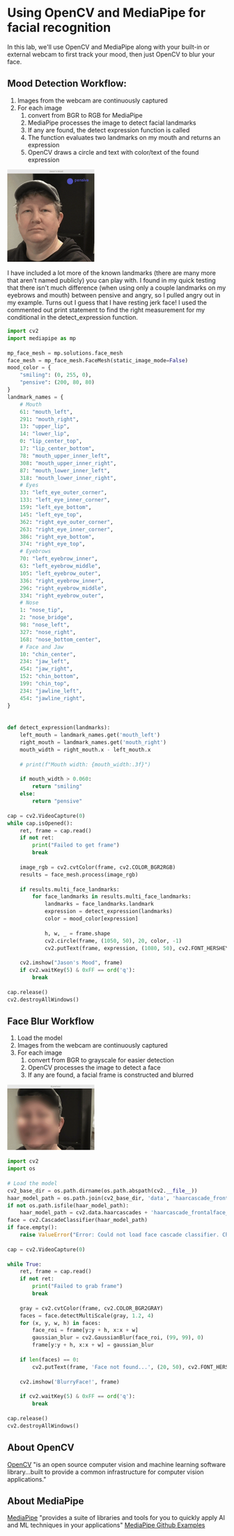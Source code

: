 # Using OpenCV and MediaPipe for facial recognition

In this lab, we'll use OpenCV and MediaPipe along with your built-in or external webcam to first track your mood, then just OpenCV to blur your face.

## Mood Detection Workflow:
1. Images from the webcam are continuously captured
2. For each image
   1. convert from BGR to RGB for MediaPipe
   2. MediaPipe processes the image to detect facial landmarks
   3. If any are found, the detect expression function is called
   4. The function evaluates two landmarks on my mouth and returns an expression
   5. OpenCV draws a circle and text with color/text of the found expression

<img src="jasons_mood.gif" width="200">

I have included a lot more of the known landmarks (there are many more that aren't named publicly) you can play with. I found in my quick testing that there isn't much difference (when using only a couple landmarks on my eyebrows and mouth) between pensive and angry, so I pulled angry out in my example. Turns out I guess that I have resting jerk face! I used the commented out print statement to find the right measurement for my conditional in the detect_expression function.


```python
import cv2
import mediapipe as mp

mp_face_mesh = mp.solutions.face_mesh
face_mesh = mp_face_mesh.FaceMesh(static_image_mode=False)
mood_color = {
    "smiling": (0, 255, 0),
    "pensive": (200, 80, 80)
}
landmark_names = {
    # Mouth
    61: "mouth_left",
    291: "mouth_right",
    13: "upper_lip",
    14: "lower_lip",
    0: "lip_center_top",
    17: "lip_center_bottom",
    78: "mouth_upper_inner_left",
    308: "mouth_upper_inner_right",
    87: "mouth_lower_inner_left",
    318: "mouth_lower_inner_right",
    # Eyes
    33: "left_eye_outer_corner",
    133: "left_eye_inner_corner",
    159: "left_eye_bottom",
    145: "left_eye_top",
    362: "right_eye_outer_corner",
    263: "right_eye_inner_corner",
    386: "right_eye_bottom",
    374: "right_eye_top",
    # Eyebrows
    70: "left_eyebrow_inner",
    63: "left_eyebrow_middle",
    105: "left_eyebrow_outer",
    336: "right_eyebrow_inner",
    296: "right_eyebrow_middle",
    334: "right_eyebrow_outer",
    # Nose
    1: "nose_tip",
    2: "nose_bridge",
    98: "nose_left",
    327: "nose_right",
    168: "nose_bottom_center",
    # Face and Jaw
    10: "chin_center",
    234: "jaw_left",
    454: "jaw_right",
    152: "chin_bottom",
    199: "chin_top",
    234: "jawline_left",
    454: "jawline_right",
}


def detect_expression(landmarks):
    left_mouth = landmark_names.get('mouth_left')
    right_mouth = landmark_names.get('mouth_right')
    mouth_width = right_mouth.x - left_mouth.x

    # print(f"Mouth width: {mouth_width:.3f}")

    if mouth_width > 0.060:
        return "smiling"
    else:
        return "pensive"

cap = cv2.VideoCapture(0)
while cap.isOpened():
    ret, frame = cap.read()
    if not ret:
        print("Failed to get frame")
        break

    image_rgb = cv2.cvtColor(frame, cv2.COLOR_BGR2RGB)
    results = face_mesh.process(image_rgb)

    if results.multi_face_landmarks:
        for face_landmarks in results.multi_face_landmarks:
            landmarks = face_landmarks.landmark
            expression = detect_expression(landmarks)
            color = mood_color[expression]

            h, w, _ = frame.shape
            cv2.circle(frame, (1050, 50), 20, color, -1)
            cv2.putText(frame, expression, (1080, 50), cv2.FONT_HERSHEY_SIMPLEX, 0.8, color, 2)

    cv2.imshow("Jason's Mood", frame)
    if cv2.waitKey(5) & 0xFF == ord('q'):
        break

cap.release()
cv2.destroyAllWindows()
```

## Face Blur Workflow

1. Load the model
2. Images from the webcam are continuously captured
3. For each image
   1. convert from BGR to grayscale for easier detection
   2. OpenCV processes the image to detect a face
   3. If any are found, a facial frame is constructed and blurred

<img src="blurryface.gif" width="200">

```python
import cv2
import os

# Load the model
cv2_base_dir = os.path.dirname(os.path.abspath(cv2.__file__))
haar_model_path = os.path.join(cv2_base_dir, 'data', 'haarcascade_frontalface_default.xml')
if not os.path.isfile(haar_model_path):
    haar_model_path = cv2.data.haarcascades + 'haarcascade_frontalface_default.xml'
face = cv2.CascadeClassifier(haar_model_path)
if face.empty():
    raise ValueError("Error: Could not load face cascade classifier. Check the file path.")

cap = cv2.VideoCapture(0)

while True:
    ret, frame = cap.read()
    if not ret:
        print("Failed to grab frame")
        break

    gray = cv2.cvtColor(frame, cv2.COLOR_BGR2GRAY)
    faces = face.detectMultiScale(gray, 1.2, 4)
    for (x, y, w, h) in faces:
        face_roi = frame[y:y + h, x:x + w]
        gaussian_blur = cv2.GaussianBlur(face_roi, (99, 99), 0)
        frame[y:y + h, x:x + w] = gaussian_blur

    if len(faces) == 0:
        cv2.putText(frame, 'Face not found...', (20, 50), cv2.FONT_HERSHEY_COMPLEX, 1, (0, 0, 255))

    cv2.imshow('BlurryFace!', frame)

    if cv2.waitKey(5) & 0xFF == ord('q'):
        break

cap.release()
cv2.destroyAllWindows()
```

## About OpenCV

[OpenCV](https://opencv.org) "is an open source computer vision and machine learning software library...built to provide a common infrastructure for computer vision applications."

## About MediaPipe

[MediaPipe](https://ai.google.dev/edge/mediapipe/solutions/guide) "provides a suite of libraries and tools for you to quickly apply AI and ML techniques in your applications"
[MediaPipe Github Examples](https://github.com/google-ai-edge/mediapipe-samples/tree/main/examples)


